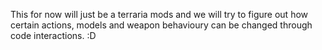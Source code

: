 This for now will just be a terraria mods and we will try to figure out how certain actions, models and weapon behavioury can be changed through code interactions. :D
